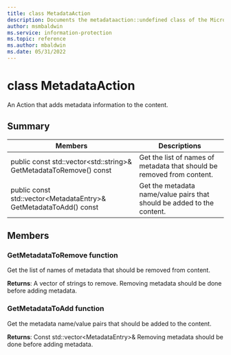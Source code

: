 ```yaml
---
title: class MetadataAction 
description: Documents the metadataaction::undefined class of the Microsoft Information Protection (MIP) SDK.
author: msmbaldwin
ms.service: information-protection
ms.topic: reference
ms.author: mbaldwin
ms.date: 05/31/2022
---
```


# class MetadataAction 
An Action that adds metadata information to the content.
  
## Summary
 Members                        | Descriptions                                
--------------------------------|---------------------------------------------
public const std::vector&lt;std::string&gt;& GetMetadataToRemove() const  |  Get the list of names of metadata that should be removed from content.
public const std::vector&lt;MetadataEntry&gt;& GetMetadataToAdd() const  |  Get the metadata name/value pairs that should be added to the content.
  
## Members
  
### GetMetadataToRemove function
Get the list of names of metadata that should be removed from content.

  
**Returns**: A vector of strings to remove. 
Removing metadata should be done before adding metadata.
  
### GetMetadataToAdd function
Get the metadata name/value pairs that should be added to the content.

  
**Returns**: Const std::vector&lt;MetadataEntry&gt;& 
Removing metadata should be done before adding metadata.
